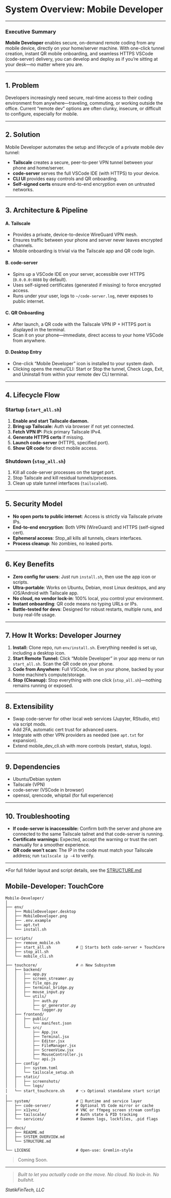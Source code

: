 # System Overview: Mobile Developer

---

### Executive Summary

**Mobile Developer** enables secure, on-demand remote coding from any mobile device, directly on your home/server machine. With one-click tunnel creation, instant QR mobile onboarding, and seamless HTTPS VSCode (code-server) delivery, you can develop and deploy as if you’re sitting at your desk—no matter where you are.

---

## 1. Problem

Developers increasingly need secure, real-time access to their coding environment from anywhere—traveling, commuting, or working outside the office. Current “remote dev” options are often clunky, insecure, or difficult to configure, especially for mobile.

---

## 2. Solution

Mobile Developer automates the setup and lifecycle of a private mobile dev tunnel:

- **Tailscale** creates a secure, peer-to-peer VPN tunnel between your phone and home/server.
- **code-server** serves the full VSCode IDE (with HTTPS) to your device.
- **CLI UI** provides easy controls and QR onboarding.
- **Self-signed certs** ensure end-to-end encryption even on untrusted networks.

---

## 3. Architecture & Pipeline

#### **A. Tailscale**

- Provides a private, device-to-device WireGuard VPN mesh.
- Ensures traffic between your phone and server never leaves encrypted channels.
- Mobile onboarding is trivial via the Tailscale app and QR code login.

#### **B. code-server**

- Spins up a VSCode IDE on your server, accessible over HTTPS (`0.0.0.0:8888` by default).
- Uses self-signed certificates (generated if missing) to force encrypted access.
- Runs under your user, logs to `~/code-server.log`, never exposes to public internet.

#### **C. QR Onboarding**

- After launch, a QR code with the Tailscale VPN IP + HTTPS port is displayed in the terminal.
- Scan it on your phone—immediate, direct access to your home VSCode from anywhere.

#### **D. Desktop Entry**

- One-click “Mobile Developer” icon is installed to your system dash.
- Clicking opens the menu/CLI: Start or Stop the tunnel, Check Logs, Exit, and Uninstall from within your remote dev CLI terminal.

---

## 4. Lifecycle Flow

### Startup (`start_all.sh`)
1. **Enable and start Tailscale daemon.**
2. **Bring up Tailscale:** Auth via browser if not yet connected.
3. **Fetch VPN IP:** Pick primary Tailscale IPv4.
4. **Generate HTTPS certs** if missing.
5. **Launch code-server** (HTTPS, specified port).
6. **Show QR code** for direct mobile access.

### Shutdown (`stop_all.sh`)
1. Kill all code-server processes on the target port.
2. Stop Tailscale and kill residual tunnels/processes.
3. Clean up stale tunnel interfaces (`tailscale0`).

---

## 5. Security Model

- **No open ports to public internet**: Access is strictly via Tailscale private IPs.
- **End-to-end encryption**: Both VPN (WireGuard) and HTTPS (self-signed cert).
- **Ephemeral access**: Stop_all kills all tunnels, clears interfaces.
- **Process cleanup**: No zombies, no leaked ports.

---

## 6. Key Benefits

- **Zero config for users**: Just run `install.sh`, then use the app icon or scripts.
- **Ultra-portable**: Works on Ubuntu, Debian, most Linux desktops, and any iOS/Android with Tailscale app.
- **No cloud, no vendor lock-in**: 100% local, you control your environment.
- **Instant onboarding**: QR code means no typing URLs or IPs.
- **Battle-tested for devs**: Designed for robust restarts, multiple runs, and busy real-life usage.

---

## 7. How It Works: Developer Journey

1. **Install:** Clone repo, run `env/install.sh`. Everything needed is set up, including a desktop icon.
2. **Start Remote Tunnel:** Click “Mobile Developer” in your app menu or run `start_all.sh`. Scan the QR code on your phone.
3. **Code from Anywhere:** Full VSCode, live on your phone, backed by your home machine’s compute/storage.
4. **Stop (Cleanup):** Stop everything with one click (`stop_all.sh`)—nothing remains running or exposed.

---

## 8. Extensibility

- Swap code-server for other local web services (Jupyter, RStudio, etc) via script mods.
- Add 2FA, automatic cert trust for advanced users.
- Integrate with other VPN providers as needed (see `apt.txt` for expansion).
- Extend mobile_dev_cli.sh with more controls (restart, status, logs).

---

## 9. Dependencies

- Ubuntu/Debian system
- Tailscale (VPN)
- code-server (VSCode in browser)
- openssl, qrencode, whiptail (for full experience)

---

## 10. Troubleshooting

- **If code-server is inaccessible:** Confirm both the server and phone are connected to the same Tailscale tailnet and that code-server is running.
- **Certificate warnings:** Expected, accept the warning or trust the cert manually for a smoother experience.
- **QR code won’t scan:** The IP in the code must match your Tailscale address; run `tailscale ip -4` to verify.

---

*For full folder layout and script details, see the [STRUCTURE.md](https://github.com/statikfintechllc/Mobile-Developer/blob/master/STRUCTURE.md)

## Mobile-Developer: TouchCore
```text
Mobile-Developer/
│
├── env/
│   ├── MobileDeveloper.desktop
│   ├── MobileDeveloper.png
│   ├── .env.example
│   ├── apt.txt
│   └── install.sh
│
├── scripts/
│   ├── remove_mobile.sh
│   ├── start_all.sh           # 🔁 Starts both code-server + TouchCore
│   ├── stop_all.sh
│   └── mobile_cli.sh
│
├── touchcore/                 # 🔥 New Subsystem
│   ├── backend/
│   │   ├── app.py
│   │   ├── screen_streamer.py
│   │   ├── file_ops.py
│   │   ├── terminal_bridge.py
│   │   ├── mouse_input.py
│   │   └── utils/
│   │       ├── auth.py
│   │       ├── qr_generator.py
│   │       └── logger.py
│   ├── frontend/
│   │   ├── public/
│   │   │   └── manifest.json
│   │   └── src/
│   │       ├── App.jsx
│   │       ├── Terminal.jsx
│   │       ├── Editor.jsx
│   │       ├── FileManager.jsx
│   │       ├── ScreenView.jsx
│   │       ├── MouseController.js
│   │       └── api.js
│   ├── config/
│   │   ├── system.toml
│   │   └── tailscale_setup.sh
│   ├── static/
│   │   ├── screenshots/
│   │   └── logs/
│   └── start_touchcore.sh     # 👈 Optional standalone start script
│
├── system/                    # 🧠 Runtime and service layer
│   ├── code-server/           # Optional VS Code mirror or cache
│   ├── x11vnc/                # VNC or ffmpeg screen stream configs
│   ├── tailscale/             # Auth state & PID tracking
│   └── services/              # Daemon logs, lockfiles, .pid flags
│
├── docs/
│   ├── README.md
│   ├── SYSTEM_OVERVIEW.md
│   └── STRUCTURE.md
│
└── LICENSE                    # Open-use: Gremlin-style
```

> Coming Soon.

---

> *Built to let you *actually* code on the move. No cloud. No lock-in. No bullshit.*

*StatikFinTech, LLC*
